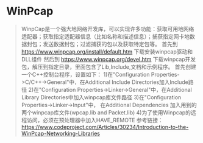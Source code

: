 # WinPcap
>WinpCap是一个强大地网络开发库，可以实现许多功能：获取可用地网络适配器；获取指定适配器信息（比如名称和描述信息）；捕获指定网卡地数据封包；发送数据封包；过滤捕获的包以及获取特定包等。
>首先到 https://www.winpcap.org/install/default.htm 下载安装winpcap驱动和DLL组件
>然后到 https://www.winpcap.org/devel.htm 下载winpcap开发包，解压到指定目录，里面包含了Lib,Include,文档和示例程序。
>首先创建一个C++控制台程序，设置如下：
>1)在"Configuration Properties->C/C++->General"中，在Additional Include Directories加入Include路径
>2)在"Configuration Properties->Linker->General"中，在Additional Library Directories中加入winpcap库文件路径
>3)在"Configuration Properties->Linker->Input"中， 在Additional Dependencies 加入用到的两个winpcap库文件(wpcap.lib and Packet.lib)
>4)为了使用Winpcap的远程访问，必须在预处理器中加入HAVE_REMOTE
>参考链接：
>https://www.codeproject.com/Articles/30234/Introduction-to-the-WinPcap-Networking-Libraries
